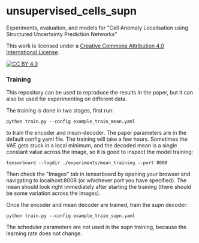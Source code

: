 # unsupervised_cells_supn
Experiments, evaluation, and models for "Cell Anomaly Localisation using Structured Uncertainty Prediction Networks"

This work is licensed under a
[Creative Commons Attribution 4.0 International License][cc-by].

[![CC BY 4.0][cc-by-image]][cc-by]

[cc-by]: http://creativecommons.org/licenses/by/4.0/
[cc-by-image]: https://i.creativecommons.org/l/by/4.0/88x31.png

### Training

This repository can be used to reproduce the results in the paper, but it can
also be used for experimenting on different data.

The training is done in two stages, first run:

```shell
python train.py --config example_train_mean.yaml
```

to train the encoder and mean-decoder. The paper parameters are in the default 
config yaml file. The training will take a few hours. Sometimes the VAE gets
stuck in a local minimum, and the decoded mean is a single constant value
across the image, so it is good to inspect the model training:

```shell
tensorboard --logdir ./experiments/mean_training --port 8008
```

Then check the "Images" tab in tensorboard by opening your browser and
navigating to localhost:8008 (or whichever port you have specified). The mean
should look right immediately after starting the training (there should be some
variation across the images).

Once the encoder and mean decoder are trained, train the supn decoder:

```shell
python train.py --config example_train_supn.yaml
```

The scheduler parameters are not used in the supn training, because the
learning rate does not change.
